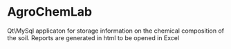 # AgroChemLab
Qt\MySql applicaton for storage information on the chemical composition of the soil. Reports are generated in html to be opened in Excel
